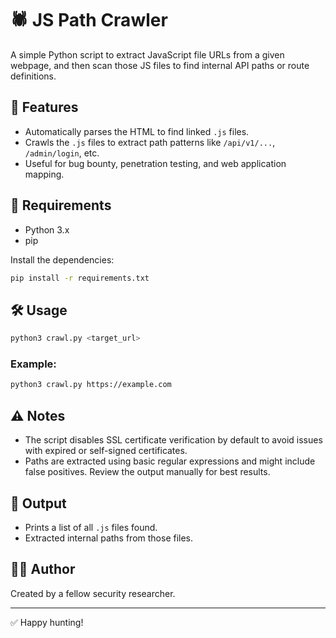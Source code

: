 # 🕷️ JS Path Crawler

A simple Python script to extract JavaScript file URLs from a given webpage, and then scan those JS files to find internal API paths or route definitions.

## 📌 Features

- Automatically parses the HTML to find linked `.js` files.
- Crawls the `.js` files to extract path patterns like `/api/v1/...`, `/admin/login`, etc.
- Useful for bug bounty, penetration testing, and web application mapping.

## 🚀 Requirements

- Python 3.x
- pip

Install the dependencies:

```bash
pip install -r requirements.txt
```

## 🛠️ Usage

```bash
python3 crawl.py <target_url>
```

### Example:

```bash
python3 crawl.py https://example.com
```

## ⚠️ Notes

- The script disables SSL certificate verification by default to avoid issues with expired or self-signed certificates.
- Paths are extracted using basic regular expressions and might include false positives. Review the output manually for best results.

## 📂 Output

- Prints a list of all `.js` files found.
- Extracted internal paths from those files.

## 👨‍💻 Author

Created by a fellow security researcher.

---

✅ Happy hunting!
